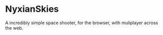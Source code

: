 # NyxianSkies

A incredibly simple space shooter, for the browser, with muliplayer across the web.

